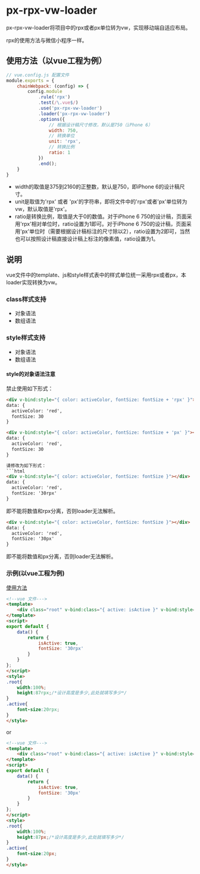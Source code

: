 # px-rpx-vw-loader

px-rpx-vw-loader将项目中的rpx或者px单位转为vw，实现移动端自适应布局。

rpx的使用方法与微信小程序一样。

## 使用方法（以vue工程为例）
```javascript
// vue.config.js 配置文件
module.exports = {
    chainWebpack: (config) => {        
        config.module
            .rule('rpx')
            .test(/\.vue$/)
            .use('px-rpx-vw-loader')
            .loader('px-rpx-vw-loader')
            .options({
                // 根据设计稿尺寸修改，默认是750（iPhone 6）
                width: 750,
                // 转换单位
                unit: 'rpx',
                // 转换比例
                ratio: 1
            })
            .end();
    }
}
```
* width的取值是375到2160的正整数，默认是750，即iPhone 6的设计稿尺寸。
* unit是取值为'rpx' 或者 'px'的字符串，即将文件中的'rpx'或者'px'单位转为vw，默认取值是'rpx'。
* ratio是转换比例，取值是大于0的数值。对于iPhone 6 750的设计稿，页面采用'rpx'相对单位时，ratio设置为1即可。对于iPhone 6 750的设计稿，页面采用'px'单位时（需要根据设计稿标注的尺寸除以2），ratio设置为2即可，当然也可以按照设计稿直接设计稿上标注的像素值，ratio设置为1。

## 说明
vue文件中的template、js和style样式表中的样式单位统一采用rpx或者px，本loader实现转换为vw。

### class样式支持
* 对象语法
* 数组语法

### style样式支持
* 对象语法
* 数组语法

#### style的对象语法注意
禁止使用如下形式：
```html
<div v-bind:style="{ color: activeColor, fontSize: fontSize + 'rpx' }"></div>
data: {
  activeColor: 'red',
  fontSize: 30
}
```

```html
<div v-bind:style="{ color: activeColor, fontSize: fontSize + 'px' }"></div>
data: {
  activeColor: 'red',
  fontSize: 30
}

请修改为如下形式：
```html
<div v-bind:style="{ color: activeColor, fontSize: fontSize }"></div>
data: {
  activeColor: 'red',
  fontSize: '30rpx'
}
```
即不能将数值和rpx分离，否则loader无法解析。

```html
<div v-bind:style="{ color: activeColor, fontSize: fontSize }"></div>
data: {
  activeColor: 'red',
  fontSize: '30px'
}
```
即不能将数值和px分离，否则loader无法解析。

### 示例(以vue工程为例)
[使用方法](https://cn.vuejs.org/v2/guide/class-and-style.html)

```html
<!--vue 文件--->
<template>
    <div class="root" v-bind:class="{ active: isActive }" v-bind:style="{ fontSize: fontSize }"></div>
</template>
<script>
export default {
    data() {
        return {
            isActive: true,
            fontSize: '30rpx'
        }
    }
};
</script>
<style>
.root{
    width:100%;
    height:87rpx;/*设计高度是多少,此处就填写多少*/
}
.active{
    font-size:20rpx;
}
</style>
```
or
```html
<!--vue 文件--->
<template>
    <div class="root" v-bind:class="{ active: isActive }" v-bind:style="{ fontSize: fontSize }"></div>
</template>
<script>
export default {
    data() {
        return {
            isActive: true,
            fontSize: '30px'
        }
    }
};
</script>
<style>
.root{
    width:100%;
    height:87px;/*设计高度是多少,此处就填写多少*/
}
.active{
    font-size:20px;
}
</style>
```